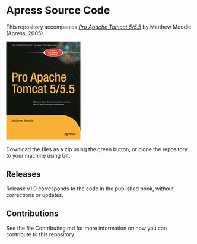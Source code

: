 # Apress Source Code

This repository accompanies [*Pro Apache Tomcat 5/5.5*](http://www.apress.com/9781590593318) by Matthew Moodie (Apress, 2005).

![Cover image](9781590593318.jpg)

Download the files as a zip using the green button, or clone the repository to your machine using Git.

## Releases

Release v1.0 corresponds to the code in the published book, without corrections or updates.

## Contributions

See the file Contributing.md for more information on how you can contribute to this repository.
